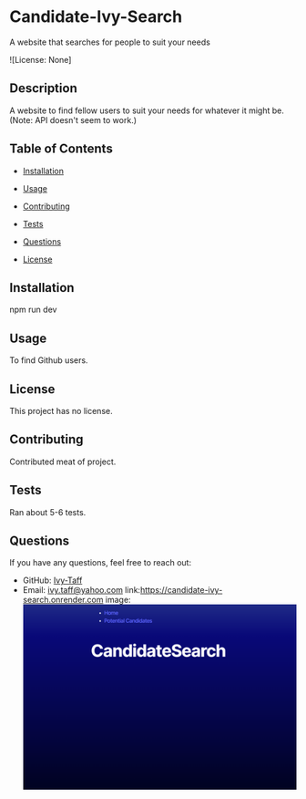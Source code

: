 # Candidate-Ivy-Search
A website that searches for people to suit your needs

![License: None]

## Description
A website to find fellow users to suit your needs for whatever it might be. (Note: API doesn't seem to work.)

## Table of Contents
- [Installation](#installation)
- [Usage](#usage)
- [Contributing](#contributing)
- [Tests](#tests)
- [Questions](#questions)

- [License](#license)


## Installation
npm run dev

## Usage
To find Github users.

## License

This project has no license.

## Contributing
Contributed meat of project.

## Tests
Ran about 5-6 tests.

## Questions
If you have any questions, feel free to reach out:
- GitHub: [Ivy-Taff](https://github.com/Ivy-Taff)
- Email: ivy.taff@yahoo.com
link:https://candidate-ivy-search.onrender.com image:![CandidateSearch.png](<Screenshot 2025-03-01 014017.png>)
